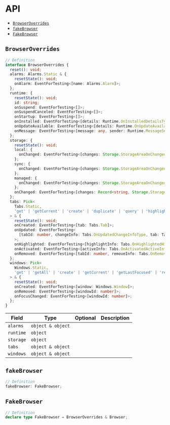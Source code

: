 # API

- <code><a href="#browseroverrides">BrowserOverrides</a></code>
- <code><a href="#fakebrowser">fakeBrowser</a></code>
- <code><a href="#fakebrowser">FakeBrowser</a></code>

## <code>BrowserOverrides</code>

```ts
// Definition
interface BrowserOverrides {
  reset(): void;
  alarms: Alarms.Static & {
    resetState(): void;
    onAlarm: EventForTesting<[name: Alarms.Alarm]>;
  };
  runtime: {
    resetState(): void;
    id: string;
    onSuspend: EventForTesting<[]>;
    onSuspendCanceled: EventForTesting<[]>;
    onStartup: EventForTesting<[]>;
    onInstalled: EventForTesting<[details: Runtime.OnInstalledDetailsType]>;
    onUpdateAvailable: EventForTesting<[details: Runtime.OnUpdateAvailableDetailsType]>;
    onMessage: EventForTesting<[message: any, sender: Runtime.MessageSender], void | Promise<any>>;
  };
  storage: {
    resetState(): void;
    local: {
      onChanged: EventForTesting<[changes: Storage.StorageAreaOnChangedChangesType]>;
    };
    sync: {
      onChanged: EventForTesting<[changes: Storage.StorageAreaOnChangedChangesType]>;
    };
    managed: {
      onChanged: EventForTesting<[changes: Storage.StorageAreaOnChangedChangesType]>;
    };
    onChanged: EventForTesting<[changes: Record<string, Storage.StorageChange>, areaName: string]>;
  };
  tabs: Pick<
    Tabs.Static,
    'get' | 'getCurrent' | 'create' | 'duplicate' | 'query' | 'highlight' | 'remove'
  > & {
    resetState(): void;
    onCreated: EventForTesting<[tab: Tabs.Tab]>;
    onUpdated: EventForTesting<
      [tabId: number, changeInfo: Tabs.OnUpdatedChangeInfoType, tab: Tabs.Tab]
    >;
    onHighlighted: EventForTesting<[highlightInfo: Tabs.OnHighlightedHighlightInfoType]>;
    onActivated: EventForTesting<[activeInfo: Tabs.OnActivatedActiveInfoType]>;
    onRemoved: EventForTesting<[tabId: number, removeInfo: Tabs.OnRemovedRemoveInfoType]>;
  };
  windows: Pick<
    Windows.Static,
    'get' | 'getAll' | 'create' | 'getCurrent' | 'getLastFocused' | 'remove' | 'update'
  > & {
    resetState(): void;
    onCreated: EventForTesting<[window: Windows.Window]>;
    onRemoved: EventForTesting<[windowId: number]>;
    onFocusChanged: EventForTesting<[windowId: number]>;
  };
}
```

| Field     | Type                         | Optional | Description |
| --------- | ---------------------------- | :------: | ----------- |
| `alarms`  | <code>object & object</code> |          |
| `runtime` | <code>object</code>          |          |
| `storage` | <code>object</code>          |          |
| `tabs`    | <code>object & object</code> |          |
| `windows` | <code>object & object</code> |          |

## <code>fakeBrowser</code>

```ts
// Definition
fakeBrowser: FakeBrowser;
```

## <code>FakeBrowser</code>

```ts
// Definition
declare type FakeBrowser = BrowserOverrides & Browser;
```

